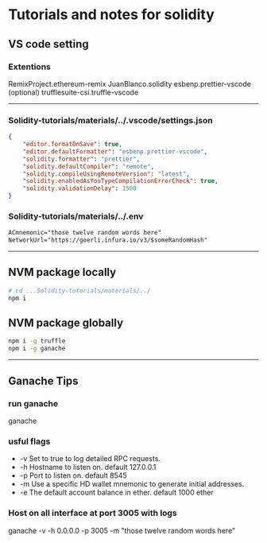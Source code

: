 # Tutorials and notes for solidity

## VS code setting

### Extentions

RemixProject.ethereum-remix
JuanBlanco.solidity
esbenp.prettier-vscode
(optional) trufflesuite-csi.truffle-vscode

---

### Solidity-tutorials/materials/../.vscode/settings.json

```json
{
	"editor.formatOnSave": true,
	"editor.defaultFormatter": "esbenp.prettier-vscode",
	"solidity.formatter": "prettier",
	"solidity.defaultCompiler": "remote",
	"solidity.compileUsingRemoteVersion": "latest",
	"solidity.enabledAsYouTypeCompilationErrorCheck": true,
	"solidity.validationDelay": 1500
}
```

### Solidity-tutorials/materials/../.env

```txt
ACmnemonic="those twelve random words here"
NetworkUrl="https://goerli.infura.io/v3/$someRandomHash"
```

---

## NVM package locally

```bash
# cd ...Solidity-tutorials/materials/../
npm i
```

## NVM package globally

```bash
npm i -g truffle
npm i -g ganache
```

---

## Ganache Tips

### run ganache

ganache

### usful flags

-   -v Set to true to log detailed RPC requests.
-   -h Hostname to listen on. default 127.0.0.1
-   -p Port to listen on. default 8545
-   -m Use a specific HD wallet mnemonic to generate initial addresses.
-   -e The default account balance in ether. default 1000 ether

### Host on all interface at port 3005 with logs

ganache -v -h 0.0.0.0 -p 3005 -m "those twelve random words here"
